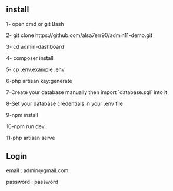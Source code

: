 
## install
<p>1- open cmd or git Bash</p>
<p>2- git clone https://github.com/alsa7err90/admin11-demo.git</p>
<p>3-  cd admin-dashboard</p>
<p>4- composer install</p>
<p>5- cp .env.example .env</p>
<p>6-php artisan key:generate</p>
<p>7-Create your database manually then import `database.sql` into it</p>
<p>8-Set your database credentials in your .env file</p>
<p>9-npm install</p>
<p>10-npm run dev</p>
<p>11-php artisan serve</p>
 
## Login
<p>email : admin@gmail.com</p>
<p>password : password</p>
  
